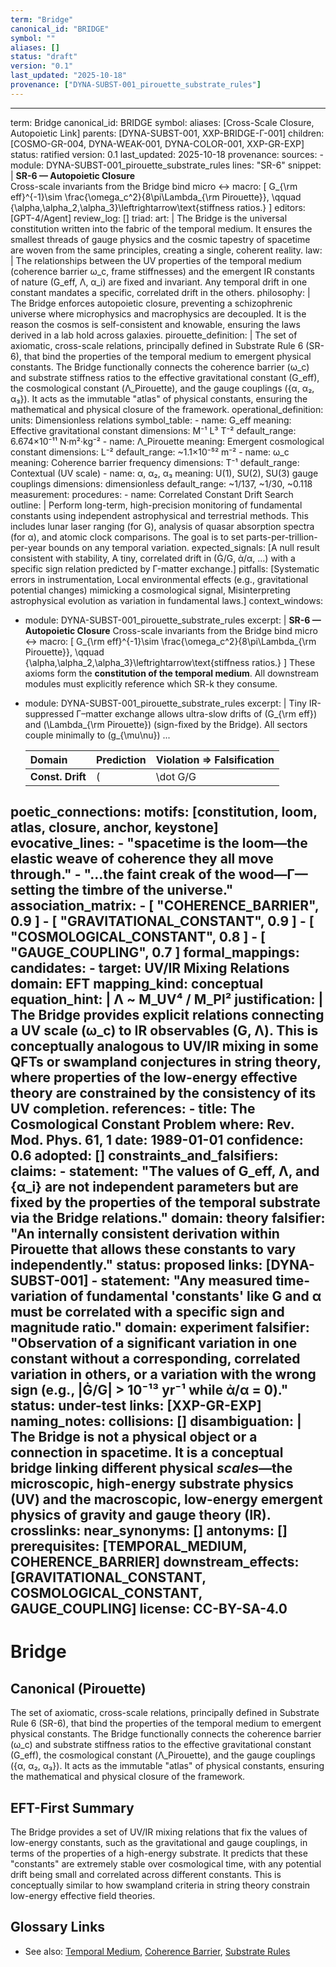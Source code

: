 ```yaml
---
term: "Bridge"
canonical_id: "BRIDGE"
symbol: ""
aliases: []
status: "draft"
version: "0.1"
last_updated: "2025-10-18"
provenance: ["DYNA-SUBST-001_pirouette_substrate_rules"]
---
```


---
term: Bridge
canonical_id: BRIDGE
symbol: 
aliases: [Cross-Scale Closure, Autopoietic Link]
parents: [DYNA-SUBST-001, XXP-BRIDGE-Γ-001]
children: [COSMO-GR-004, DYNA-WEAK-001, DYNA-COLOR-001, XXP-GR-EXP]
status: ratified
version: 0.1
last_updated: 2025-10-18
provenance:
  sources:
    - module: DYNA-SUBST-001_pirouette_substrate_rules
      lines: "SR-6"
      snippet: |
        **SR-6 — Autopoietic Closure**  
        Cross-scale invariants from the Bridge bind micro ↔ macro:
        \[
        G_{\rm eff}^{-1}\sim \frac{\omega_c^2}{8\pi\Lambda_{\rm Pirouette}}, \qquad
        \{\alpha,\alpha_2,\alpha_3\}\leftrightarrow\text{stiffness ratios.}
        \]
  editors: [GPT-4/Agent]
  review_log: []
triad:
  art: |
    The Bridge is the universal constitution written into the fabric of the temporal medium. It ensures the smallest threads of gauge physics and the cosmic tapestry of spacetime are woven from the same principles, creating a single, coherent reality.
  law: |
    The relationships between the UV properties of the temporal medium (coherence barrier ω_c, frame stiffnesses) and the emergent IR constants of nature (G_eff, Λ, α_i) are fixed and invariant. Any temporal drift in one constant mandates a specific, correlated drift in the others.
  philosophy: |
    The Bridge enforces autopoietic closure, preventing a schizophrenic universe where microphysics and macrophysics are decoupled. It is the reason the cosmos is self-consistent and knowable, ensuring the laws derived in a lab hold across galaxies.
pirouette_definition: |
  The set of axiomatic, cross-scale relations, principally defined in Substrate Rule 6 (SR-6), that bind the properties of the temporal medium to emergent physical constants. The Bridge functionally connects the coherence barrier (ω_c) and substrate stiffness ratios to the effective gravitational constant (G_eff), the cosmological constant (Λ_Pirouette), and the gauge couplings ({α, α₂, α₃}). It acts as the immutable "atlas" of physical constants, ensuring the mathematical and physical closure of the framework.
operational_definition:
  units: Dimensionless relations
  symbol_table:
    - name: G_eff
      meaning: Effective gravitational constant
      dimensions: M⁻¹ L³ T⁻²
      default_range: 6.674×10⁻¹¹ N·m²·kg⁻²
    - name: Λ_Pirouette
      meaning: Emergent cosmological constant
      dimensions: L⁻²
      default_range: ~1.1×10⁻⁵² m⁻²
    - name: ω_c
      meaning: Coherence barrier frequency
      dimensions: T⁻¹
      default_range: Contextual (UV scale)
    - name: α, α₂, α₃
      meaning: U(1), SU(2), SU(3) gauge couplings
      dimensions: dimensionless
      default_range: ~1/137, ~1/30, ~0.118
  measurement:
    procedures:
      - name: Correlated Constant Drift Search
        outline: |
          Perform long-term, high-precision monitoring of fundamental constants using independent astrophysical and terrestrial methods. This includes lunar laser ranging (for G), analysis of quasar absorption spectra (for α), and atomic clock comparisons. The goal is to set parts-per-trillion-per-year bounds on any temporal variation.
        expected_signals: [A null result consistent with stability, A tiny, correlated drift in (Ġ/G, ἀ/α, ...) with a specific sign relation predicted by Γ-matter exchange.]
        pitfalls: [Systematic errors in instrumentation, Local environmental effects (e.g., gravitational potential changes) mimicking a cosmological signal, Misinterpreting astrophysical evolution as variation in fundamental laws.]
context_windows:
  - module: DYNA-SUBST-001_pirouette_substrate_rules
    excerpt: |
      **SR-6 — Autopoietic Closure**
      Cross-scale invariants from the Bridge bind micro ↔ macro:
      \[
      G_{\rm eff}^{-1}\sim \frac{\omega_c^2}{8\pi\Lambda_{\rm Pirouette}}, \qquad
      \{\alpha,\alpha_2,\alpha_3\}\leftrightarrow\text{stiffness ratios.}
      \]
      These axioms form the **constitution of the temporal medium**.
      All downstream modules must explicitly reference which SR-k they consume.
  - module: DYNA-SUBST-001_pirouette_substrate_rules
    excerpt: |
      Tiny IR-suppressed Γ–matter exchange allows ultra-slow drifts of \(G_{\rm eff}\) and \(\Lambda_{\rm Pirouette}\) (sign-fixed by the Bridge). All sectors couple minimally to \(g_{\mu\nu}\) ...
      
      | Domain | Prediction | Violation ⇒ Falsification |
      |:--|:--|:--|
      | **Const. Drift** | \(|\dot G/G| < 10^{-13}\,{\rm yr}^{-1}\), correlated \(\dot α\) | Opposite sign or magnitude |
poetic_connections:
  motifs: [constitution, loom, atlas, closure, anchor, keystone]
  evocative_lines:
    - "spacetime is the loom—the elastic weave of coherence they all move through."
    - "...the faint creak of the wood—Γ—setting the timbre of the universe."
  association_matrix:
    - [ "COHERENCE_BARRIER", 0.9 ]
    - [ "GRAVITATIONAL_CONSTANT", 0.9 ]
    - [ "COSMOLOGICAL_CONSTANT", 0.8 ]
    - [ "GAUGE_COUPLING", 0.7 ]
formal_mappings:
  candidates:
    - target: UV/IR Mixing Relations
      domain: EFT
      mapping_kind: conceptual
      equation_hint: |
        Λ ~ M_UV⁴ / M_Pl²
      justification: |
        The Bridge provides explicit relations connecting a UV scale (ω_c) to IR observables (G, Λ). This is conceptually analogous to UV/IR mixing in some QFTs or swampland conjectures in string theory, where properties of the low-energy effective theory are constrained by the consistency of its UV completion.
      references:
        - title: The Cosmological Constant Problem
          where: Rev. Mod. Phys. 61, 1
          date: 1989-01-01
      confidence: 0.6
  adopted: []
constraints_and_falsifiers:
  claims:
    - statement: "The values of G_eff, Λ, and {α_i} are not independent parameters but are fixed by the properties of the temporal substrate via the Bridge relations."
      domain: theory
      falsifier: "An internally consistent derivation within Pirouette that allows these constants to vary independently."
      status: proposed
      links: [DYNA-SUBST-001]
    - statement: "Any measured time-variation of fundamental 'constants' like G and α must be correlated with a specific sign and magnitude ratio."
      domain: experiment
      falsifier: "Observation of a significant variation in one constant without a corresponding, correlated variation in others, or a variation with the wrong sign (e.g., |Ġ/G| > 10⁻¹³ yr⁻¹ while ἀ/α = 0)."
      status: under-test
      links: [XXP-GR-EXP]
naming_notes:
  collisions: []
  disambiguation: |
    The Bridge is not a physical object or a connection in spacetime. It is a conceptual bridge linking different physical *scales*—the microscopic, high-energy substrate physics (UV) and the macroscopic, low-energy emergent physics of gravity and gauge theory (IR).
crosslinks:
  near_synonyms: []
  antonyms: []
  prerequisites: [TEMPORAL_MEDIUM, COHERENCE_BARRIER]
  downstream_effects: [GRAVITATIONAL_CONSTANT, COSMOLOGICAL_CONSTANT, GAUGE_COUPLING]
license: CC-BY-SA-4.0
---

# Bridge

## Canonical (Pirouette)
The set of axiomatic, cross-scale relations, principally defined in Substrate Rule 6 (SR-6), that bind the properties of the temporal medium to emergent physical constants. The Bridge functionally connects the coherence barrier (ω_c) and substrate stiffness ratios to the effective gravitational constant (G_eff), the cosmological constant (Λ_Pirouette), and the gauge couplings ({α, α₂, α₃}). It acts as the immutable "atlas" of physical constants, ensuring the mathematical and physical closure of the framework.

## EFT-First Summary
The Bridge provides a set of UV/IR mixing relations that fix the values of low-energy constants, such as the gravitational and gauge couplings, in terms of the properties of a high-energy substrate. It predicts that these "constants" are extremely stable over cosmological time, with any potential drift being small and correlated across different constants. This is conceptually similar to how swampland criteria in string theory constrain low-energy effective field theories.

## Glossary Links
- See also: [Temporal Medium](./temporal_medium.md), [Coherence Barrier](./coherence_barrier.md), [Substrate Rules](./substrate_rules.md)